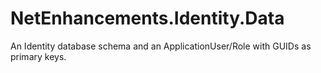 # NetEnhancements.Identity.Data

An Identity database schema and an ApplicationUser/Role with GUIDs as primary keys.
